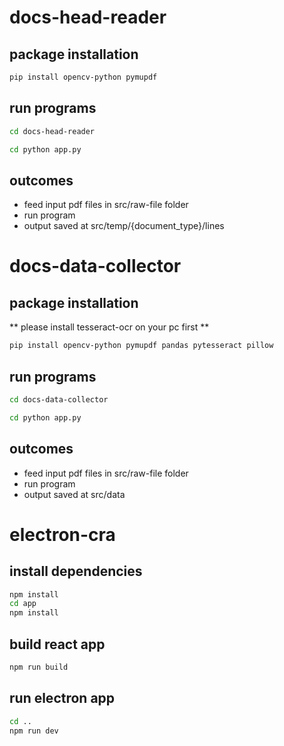 # docs-head-reader
  ## package installation
```bash
pip install opencv-python pymupdf
```
  ## run programs
``` bash 
cd docs-head-reader
```
``` bash 
cd python app.py
```
  ## outcomes
- feed input pdf files in src/raw-file folder
- run program
- output saved at src/temp/{document_type}/lines
  
# docs-data-collector
  ## package installation
  ** please install tesseract-ocr on your pc first **
```bash
pip install opencv-python pymupdf pandas pytesseract pillow
```
  ## run programs
``` bash 
cd docs-data-collector
```
``` bash 
cd python app.py
```
  ## outcomes
- feed input pdf files in src/raw-file folder
- run program
- output saved at src/data
  
# electron-cra
  ## install dependencies
``` bash 
npm install
cd app
npm install
```
  ## build react app
```bash
npm run build
```
  ## run electron app
``` bash 
cd ..
npm run dev
```
